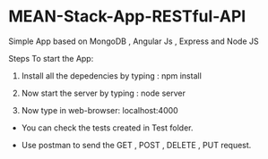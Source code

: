 # MEAN-Stack-App-RESTful-API
Simple App based on MongoDB , Angular Js , Express and Node JS

Steps To start the App:

1) Install all the depedencies by typing :
    npm install
    
2) Now start the server by typing :
    node server
  
3) Now type in web-browser:
    localhost:4000
 
 
 * You can check the tests created in Test folder.
 
 * Use postman to send the GET , POST , DELETE , PUT request.
    
